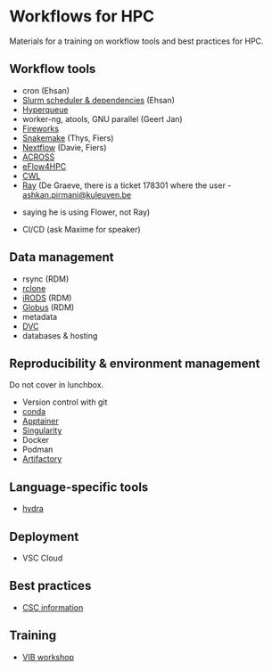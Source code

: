 # Workflows for HPC

Materials for a training on workflow tools and best practices for HPC.


## Workflow tools

* cron (Ehsan)
* [Slurm scheduler & dependencies](https://slurm.schedmd.com/) (Ehsan)
* [Hyperqueue](https://github.com/It4innovations/hyperqueue)
* worker-ng, atools, GNU parallel (Geert Jan)
* [Fireworks](https://materialsproject.github.io/fireworks/)
* [Snakemake](https://snakemake.readthedocs.io/en/stable/) (Thys, Fiers)
* [Nextflow](https://www.nextflow.io/) (Davie, Fiers)
* [ACROSS](https://www.acrossproject.eu/across-platform/)
* [eFlow4HPC](https://eflows4hpc.eu/)
* [CWL](https://www.commonwl.org/)
* [Ray](https://docs.ray.io/en/latest/index.html) (De Graeve, there is a ticket 178301 where the user - ashkan.pirmani@kuleuven.be
- saying he is using Flower, not Ray)
* CI/CD (ask Maxime for speaker)


## Data management

* rsync (RDM)
* [rclone](https://rclone.org/)
* [iRODS](https://irods.org/) (RDM)
* [Globus](https://www.globus.org/) (RDM)
* metadata
* [DVC](https://dvc.org/)
* databases & hosting


## Reproducibility & environment management

Do not cover in lunchbox.

* Version control with git
* [conda](https://docs.conda.io/en/latest/)
* [Apptainer](https://apptainer.org/)
* [Singularity](https://sylabs.io/)
* Docker
* Podman
* [Artifactory](https://www.jfrog.com/confluence/display/JFROG/Artifactory+Documentation)


## Language-specific tools

* [hydra](https://hydra.cc/)


## Deployment

* VSC Cloud


## Best practices

* [CSC information](https://docs.csc.fi/computing/running/throughput/)


## Training

* [VIB workshop](https://vibbits-nextflow-workshop.readthedocs.io/en/latest/index.html)
